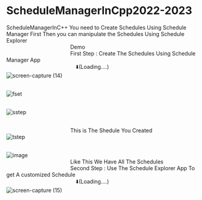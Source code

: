 # ScheduleManagerInCpp2022-2023
ScheduleManagerInC++
You need to Create Schedules Using Schedule Manager First Then
you can manipulate the Schedules Using Schedule Explorer
<br>&emsp;&emsp;&emsp;&emsp;&emsp;&emsp;&emsp;&emsp;&emsp;&emsp;&emsp;&emsp;Demo
<br>&emsp;&emsp;&emsp;&emsp;&emsp;&emsp;&emsp;&emsp;&emsp;&emsp;&emsp;&emsp;First Step : Create The Schedules Using Schedule Manager App 
<br>&emsp;&emsp;&emsp;&emsp;&emsp;&emsp;&emsp;&emsp;&emsp;&emsp;&emsp;&emsp;&emsp;⬇️(Loading....)
<br>![screen-capture (14)](https://github.com/annous246/ScheduleManagerInCpp-2022-2023/assets/64448280/7f3a20f3-bd18-497f-9e84-620f0e3d1dfe)

<br>![fset](https://github.com/annous246/ScheduleManagerInCpp-2022-2023/assets/64448280/1ee62f26-4fba-4124-8e62-d520132e521e)

<br>![sstep](https://github.com/annous246/ScheduleManagerInCpp-2022-2023/assets/64448280/50d23c78-bb75-4728-bf02-0e552460fdb5)

<br>&emsp;&emsp;&emsp;&emsp;&emsp;&emsp;&emsp;&emsp;&emsp;&emsp;&emsp;&emsp;This is The Shedule You Created
<br>![tstep](https://github.com/annous246/ScheduleManagerInCpp-2022-2023/assets/64448280/12032930-7957-484b-8e4d-0bf510f6d01a)

<br>![image](https://github.com/annous246/ScheduleManagerInCpp-2022-2023/assets/64448280/5ffa4e14-ce65-4062-a65f-b04237e4a1a2)
<br>&emsp;&emsp;&emsp;&emsp;&emsp;&emsp;&emsp;&emsp;&emsp;&emsp;&emsp;&emsp;Like This We Have All The Schedules
<br>&emsp;&emsp;&emsp;&emsp;&emsp;&emsp;&emsp;&emsp;&emsp;&emsp;&emsp;&emsp;Second Step : Use The Schedule Explorer App To get A customized Schedule
<br>&emsp;&emsp;&emsp;&emsp;&emsp;&emsp;&emsp;&emsp;&emsp;&emsp;&emsp;&emsp;&emsp;⬇️(Loading....)
<br>![screen-capture (15)](https://github.com/annous246/ScheduleManagerInCpp-2022-2023/assets/64448280/a1b37de8-3292-4545-bf29-2190a89de7df)

